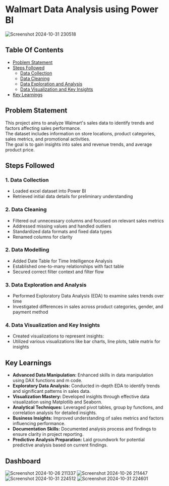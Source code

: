 # Walmart Data Analysis using Power BI
![Screenshot 2024-10-31 230518](https://github.com/user-attachments/assets/33fcb480-a883-41b2-828b-acc417634e28)


## Table Of Contents
- [Problem Statement](#problem-statement)
- [Steps Followed](#steps-followed)
  - [Data Collection](#1-data-collection)
  - [Data Cleaning](#2-data-cleaning)
  - [Data Exploration and Analysis](#3-data-exploration-and-analysis)
  - [Data Visualization and Key Insights](#4-data-visualization-and-key-insights)
- [Key Learnings](#key-learnings)

## Problem Statement
This project aims to analyze Walmart's sales data to identify trends and factors affecting sales performance.  
The dataset includes information on store locations, product categories, sales metrics, and promotional activities.  
The goal is to gain insights into sales and revenue trends, and average product price.

## Steps Followed
### 1. Data Collection
- Loaded excel dataset into Power BI 
- Retrieved initial data details for preliminary understanding

### 2. Data Cleaning
- Filtered out unnecessary columns and focused on relevant sales metrics
- Addressed missing values and handled outliers
- Standardized data formats and fixed data types
- Renamed columns for clarity

### 2. Data Modelling
- Added Date Table for Time Intelligence Analysis
- Established one-to-many relationships with fact table
- Secured correct filter context and filter flow

### 3. Data Exploration and Analysis
- Performed Exploratory Data Analysis (EDA) to examine sales trends over time
- Investigated differences in sales across product categories, gender, and payment method

### 4. Data Visualization and Key Insights
- Created visualizations to represent insights:
- Utilized various visualizations like bar charts, line plots, table matrix for insights

## Key Learnings
- **Advanced Data Manipulation:** Enhanced skills in data manipulation using DAX functions and m code.
- **Exploratory Data Analysis:** Conducted in-depth EDA to identify trends and significant patterns in sales data.
- **Visualization Mastery:** Developed insights through effective data visualization using Matplotlib and Seaborn.
- **Analytical Techniques:** Leveraged pivot tables, group by functions, and correlation analysis for detailed insights.
- **Business Insights:** Improved understanding of sales metrics and factors influencing performance.
- **Documentation Skills:** Documented analysis process and findings to ensure clarity in project reporting.
- **Predictive Analysis Preparation:** Laid groundwork for potential predictive analysis based on current findings.

## Dashboard
![Screenshot 2024-10-26 211337](https://github.com/user-attachments/assets/a35693c1-4eda-47e2-9508-870b5743cf5b)
![Screenshot 2024-10-26 211447](https://github.com/user-attachments/assets/a4de815b-e425-4dd7-b38c-613114d79c03)
![Screenshot 2024-10-31 224512](https://github.com/user-attachments/assets/eeebefda-04e5-4fdb-9151-9c3bb0c39494)
![Screenshot 2024-10-31 224601](https://github.com/user-attachments/assets/99a74d7a-1656-4ec9-ac9d-0dc8850684e4)
